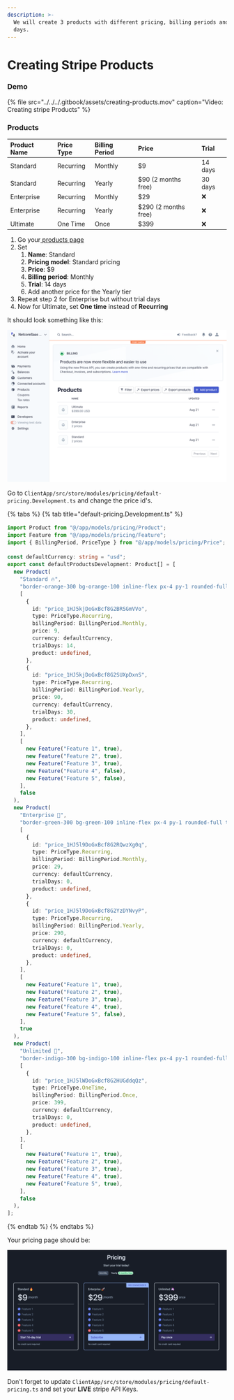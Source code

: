 ```yaml
---
description: >-
  We will create 3 products with different pricing, billing periods and trial
  days.
---
```


# Creating Stripe Products

### Demo

{% file src="../../../.gitbook/assets/creating-products.mov" caption="Video: Creating stripe Products" %}

### Products

| Product Name | Price Type | Billing Period | Price | Trial |
| :--- | :--- | :--- | :--- | :--- |
| Standard | Recurring | Monthly | $9 | 14 days |
| Standard | Recurring | Yearly | $90 \(2 months free\) | 30 days |
| Enterprise | Recurring | Monthly | $29 | ❌ |
| Enterprise | Recurring | Yearly | $290 \(2 months free\) | ❌ |
| Ultimate | One Time | Once | $399 | ❌ |

1. Go your[ products page](https://dashboard.stripe.com/test/products)
2. Set
   1. **Name**: Standard
   2. **Pricing model**: Standard pricing
   3. **Price**: $9
   4. **Billing period**: Monthly
   5. **Trial**: 14 days
   6. Add another price for the Yearly tier 
3. Repeat step 2 for Enterprise but without trial days
4. Now for Ultimate, set **One time** instead of **Recurring**

It should look something like this:

![](../../../.gitbook/assets/screen-shot-2020-08-21-at-22.34.47.png)

Go to `ClientApp/src/store/modules/pricing/default-pricing.Development.ts` and change the price id's.

{% tabs %}
{% tab title="default-pricing.Development.ts" %}
```typescript
import Product from "@/app/models/pricing/Product";
import Feature from "@/app/models/pricing/Feature";
import { BillingPeriod, PriceType } from "@/app/models/pricing/Price";

const defaultCurrency: string = "usd";
export const defaultProductsDevelopment: Product[] = [
  new Product(
    "Standard 🔥",
    "border-orange-300 bg-orange-100 inline-flex px-4 py-1 rounded-full text-sm leading-5 font-semibold tracking-wide uppercase border text-indigo-600",
    [
      {
        id: "price_1HJ5kjDoGxBcf8G2BRSGmVVo",
        type: PriceType.Recurring,
        billingPeriod: BillingPeriod.Monthly,
        price: 9,
        currency: defaultCurrency,
        trialDays: 14,
        product: undefined,
      },
      {
        id: "price_1HJ5kjDoGxBcf8G2SUXpDxnS",
        type: PriceType.Recurring,
        billingPeriod: BillingPeriod.Yearly,
        price: 90,
        currency: defaultCurrency,
        trialDays: 30,
        product: undefined,
      },
    ],
    [
      new Feature("Feature 1", true),
      new Feature("Feature 2", true),
      new Feature("Feature 3", true),
      new Feature("Feature 4", false),
      new Feature("Feature 5", false),
    ],
    false
  ),
  new Product(
    "Enterprise 🚀",
    "border-green-300 bg-green-100 inline-flex px-4 py-1 rounded-full text-sm leading-5 font-semibold tracking-wide uppercase border text-indigo-600",
    [
      {
        id: "price_1HJ5l9DoGxBcf8G2RQwzXg0q",
        type: PriceType.Recurring,
        billingPeriod: BillingPeriod.Monthly,
        price: 29,
        currency: defaultCurrency,
        trialDays: 0,
        product: undefined,
      },
      {
        id: "price_1HJ5l9DoGxBcf8G2YzDYNvyP",
        type: PriceType.Recurring,
        billingPeriod: BillingPeriod.Yearly,
        price: 290,
        currency: defaultCurrency,
        trialDays: 0,
        product: undefined,
      },
    ],
    [
      new Feature("Feature 1", true),
      new Feature("Feature 2", true),
      new Feature("Feature 3", true),
      new Feature("Feature 4", true),
      new Feature("Feature 5", false),
    ],
    true
  ),
  new Product(
    "Unlimited 🦄",
    "border-indigo-300 bg-indigo-100 inline-flex px-4 py-1 rounded-full text-sm leading-5 font-semibold tracking-wide uppercase border text-indigo-600",
    [
      {
        id: "price_1HJ5lWDoGxBcf8G2HUGddqQz",
        type: PriceType.OneTime,
        billingPeriod: BillingPeriod.Once,
        price: 399,
        currency: defaultCurrency,
        trialDays: 0,
        product: undefined,
      },
    ],
    [
      new Feature("Feature 1", true),
      new Feature("Feature 2", true),
      new Feature("Feature 3", true),
      new Feature("Feature 4", true),
      new Feature("Feature 5", true),
    ],
    false
  ),
];

```
{% endtab %}
{% endtabs %}

Your pricing page should be:

![](../../../.gitbook/assets/screen-shot-2020-08-22-at-18.13.06.png)

Don't forget to update `ClientApp/src/store/modules/pricing/default-pricing.ts` and set your **LIVE** stripe API Keys.

